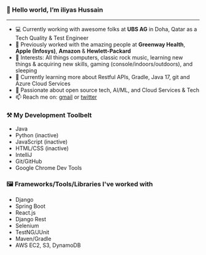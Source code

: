 ### 👋  Hello world, I’m iliyas Hussain
---
- 💻 Currently working with awesome folks at **UBS AG** in Doha, Qatar as a Tech Quality & Test Engineer
- 🏢 Previously worked with the amazing people at **Greenway Health**, **Apple (Infosys)**, **Amazon** & **Hewlett-Packard**
- 👀 Interests: All things computers, classic rock music, learning new things & acquiring new skills, gaming (console/indoors/outdoors), and sleeping
- 🌱 Currently learning more about Restful APIs, Gradle, Java 17, git and Azure Cloud Services
- 💞️ Passionate about open source tech, AI/ML, and Cloud Services & Tech
- 📫 Reach me on: [gmail](hussain.iliyas.89@gmail.com) or [twitter](https://twitter.com/_ThisIsIliyas_)


### ⚒  My Development Toolbelt
- Java
- Python (inactive)
- JavaScript (inactive)
- HTML/CSS (inactive)
- IntelliJ
- Git/GitHub
- Google Chrome Dev Tools

### 🖼  Frameworks/Tools/Libraries I've worked with
- Django
- Spring Boot
- React.js
- Django Rest
- Selenium
- TestNG/JUnit
- Maven/Gradle
- AWS EC2, S3, DynamoDB


<!---
iliyasHussain/iliyasHussain is a ✨ special ✨ repository because its `README.md` (this file) appears on your GitHub profile.
You can click the Preview link to take a look at your changes.
--->

